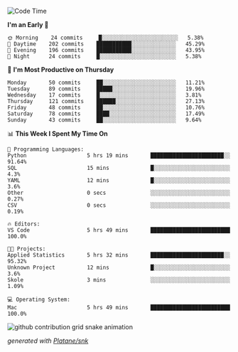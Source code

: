 <!--START_SECTION:waka-->
![Code Time](http://img.shields.io/badge/Code%20Time-237%20hrs%2013%20mins-blue)

**I'm an Early 🐤** 

```text
🌞 Morning    24 commits     █░░░░░░░░░░░░░░░░░░░░░░░░   5.38% 
🌆 Daytime    202 commits    ███████████░░░░░░░░░░░░░░   45.29% 
🌃 Evening    196 commits    ███████████░░░░░░░░░░░░░░   43.95% 
🌙 Night      24 commits     █░░░░░░░░░░░░░░░░░░░░░░░░   5.38%

```
📅 **I'm Most Productive on Thursday** 

```text
Monday       50 commits     ██░░░░░░░░░░░░░░░░░░░░░░░   11.21% 
Tuesday      89 commits     █████░░░░░░░░░░░░░░░░░░░░   19.96% 
Wednesday    17 commits     █░░░░░░░░░░░░░░░░░░░░░░░░   3.81% 
Thursday     121 commits    ██████░░░░░░░░░░░░░░░░░░░   27.13% 
Friday       48 commits     ██░░░░░░░░░░░░░░░░░░░░░░░   10.76% 
Saturday     78 commits     ████░░░░░░░░░░░░░░░░░░░░░   17.49% 
Sunday       43 commits     ██░░░░░░░░░░░░░░░░░░░░░░░   9.64%

```


📊 **This Week I Spent My Time On** 

```text
💬 Programming Languages: 
Python                   5 hrs 19 mins       ███████████████████████░░   91.64% 
SQL                      15 mins             █░░░░░░░░░░░░░░░░░░░░░░░░   4.3% 
YAML                     12 mins             █░░░░░░░░░░░░░░░░░░░░░░░░   3.6% 
Other                    0 secs              ░░░░░░░░░░░░░░░░░░░░░░░░░   0.27% 
CSV                      0 secs              ░░░░░░░░░░░░░░░░░░░░░░░░░   0.19%

🔥 Editors: 
VS Code                  5 hrs 49 mins       █████████████████████████   100.0%

🐱‍💻 Projects: 
Applied Statistics       5 hrs 32 mins       ███████████████████████░░   95.32% 
Unknown Project          12 mins             █░░░░░░░░░░░░░░░░░░░░░░░░   3.6% 
Skole                    3 mins              ░░░░░░░░░░░░░░░░░░░░░░░░░   1.09%

💻 Operating System: 
Mac                      5 hrs 49 mins       █████████████████████████   100.0%

```


<!--END_SECTION:waka-->


<!--Snake Game-->
![github contribution grid snake animation](https://raw.githubusercontent.com/viggo-gascou/viggo-gascou/output/github-contribution-grid-snake.svg)

_generated with [Platane/snk](https://github.com/Platane/snk)_
<!--Snake Game-->

